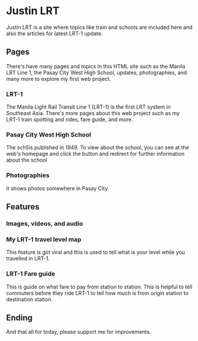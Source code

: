 # Justin LRT
Justin LRT is a site where topics like train and schools are included here and also the articles for latest LRT-1 update.

## Pages
There's have many pages and topics in this HTML site such as the Manila LRT Line 1, the Pasay City West High School, updates, photographies, and many more to explore my first web project.

### LRT-1
The Manila Light Rail Transit Line 1 (LRT-1) is the first LRT system in Southeast Asia. There's more pages about this web project such as my LRT-1 train spotting and rides, fare guide, and more.
### Pasay City West High School
The sch5is published in 1949. To view about the school, you can see at the web's homepage and click the button and redirect for further information about the school
### Photographies
It shows photos somewhere in Pasay City

## Features
### Images, videos, and audio
### My LRT-1 travel level map
This feature is got viral and this is used to tell what is your level while you travelled in LRT-1.
### LRT-1 Fare guide
This is guide on what fare to pay from station to station. This is helpful to tell commuters before they ride LRT-1 to tell how much is from origin station to destination station.

## Ending
And that all for today, please support me for improvements.
